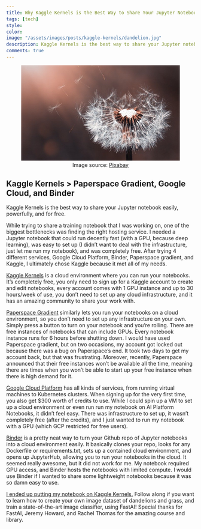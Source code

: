 ```yaml
---
title: Why Kaggle Kernels is the Best Way to Share Your Jupyter Notebook
tags: [tech]
style: 
color: 
image: "/assets/images/posts/kaggle-kernels/dandelion.jpg"
description: Kaggle Kernels is the best way to share your Jupyter notebook easily, powerfully, and for free.
comments: true
---
```



<figure class="figure w-100" style="text-align:center;">
		<img src="/assets/images/posts/kaggle-kernels/dandelion.jpg" class="figure-img img-fluid rounded" alt="image source: Pixabay" >
			<figcaption class="figure-caption text-center">  Image source: <a href="https://pixabay.com/photos/dandelion-flower-nature-close-up-3416140/">Pixabay</a></figcaption>
</figure>

## Kaggle Kernels > Paperspace Gradient, Google Cloud, and Binder

Kaggle Kernels is the best way to share your Jupyter notebook easily, powerfully, and for free.

While trying to share a training notebook that I was working on, one of the biggest bottlenecks was finding the right hosting service. I needed a Jupyter notebook that could run decently fast (with a GPU, because deep learning), was easy to set up (I didn’t want to deal with the infrastructure, just let me run my notebook), and was completely free. After trying 4 different services, Google Cloud Platform, Binder, Paperspace gradient, and Kaggle, I ultimately chose Kaggle because it met all of my needs.

[Kaggle Kernels](https://www.kaggle.com/kernels) is a cloud environment where you can run your notebooks. It’s completely free, you only need to sign up for a Kaggle account to create and edit notebooks, every account comes with 1 GPU instance and up to 30 hours/week of use, you don’t need to set up any cloud infrastructure, and it has an amazing community to share your work with.

[Paperspace Gradient](https://gradient.paperspace.com/) similarly lets you run your notebooks on a cloud environment, so you don’t need to set up any infrastructure on your own. Simply press a button to turn on your notebook and you’re rolling. There are free instances of notebooks that can include GPUs. Every notebook instance runs for 6 hours before shutting down. I would have used Paperspace gradient, but on two occasions, my account got locked out because there was a bug on Paperspace’s end. It took two days to get my account back, but that was frustrating. Moreover, recently, Paperspace announced that their free instances won’t be available all the time, meaning there are times when you won’t be able to start up your free instance when there is high demand for it.

[Google Cloud Platform](http://cloud.google.com/) has all kinds of services, from running virtual machines to Kubernetes clusters. When signing up for the very first time, you also get $300 worth of credits to use. While I could spin up a VM to set up a cloud environment or even run run my notebook on AI Platform Notebooks, it didn’t feel easy. There was infrastructure to set up, it wasn’t completely free (after the credits), and I just wanted to run my notebook with a GPU (which GCP restricted for free users).

[Binder](https://mybinder.org/) is a pretty neat way to turn your Github repo of Jupyter notebooks into a cloud environment easily. It basically clones your repo, looks for any Dockerfile or requirements.txt, sets up a contained cloud environment, and opens up JupyterHub, allowing you to run your notebooks in the cloud. It seemed really awesome, but it did not work for me. My notebook required GPU access, and Binder hosts the notebooks with limited compute. I would use Binder if I wanted to share some lightweight notebooks because it was so damn easy to use.

[I ended up putting my notebook on Kaggle Kernels.](https://www.kaggle.com/btphan/greenr-an-image-classifier-in-fastai?scriptVersionId=33945487) Follow along if you want to learn how to create your own image dataset of dandelions and grass, and train a state-of-the-art image classifier, using FastAI! Special thanks for FastAI, Jeremy Howard, and Rachel Thomas for the amazing course and library.
